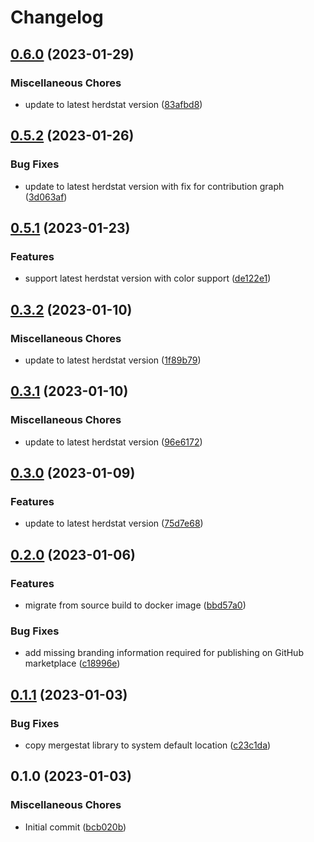 # Changelog

## [0.6.0](https://github.com/herdstat/herdstat-action/compare/v0.5.2...v0.6.0) (2023-01-29)


### Miscellaneous Chores

* update to latest herdstat version ([83afbd8](https://github.com/herdstat/herdstat-action/commit/83afbd8b03aeb98459546d794bf496df98a7c21d))

## [0.5.2](https://github.com/herdstat/herdstat-action/compare/v0.5.1...v0.5.2) (2023-01-26)


### Bug Fixes

* update to latest herdstat version with fix for contribution graph ([3d063af](https://github.com/herdstat/herdstat-action/commit/3d063af5ef7565b33db5ca067525817a3531814e))

## [0.5.1](https://github.com/herdstat/herdstat-action/compare/v0.3.2...v0.5.1) (2023-01-23)


### Features

* support latest herdstat version with color support ([de122e1](https://github.com/herdstat/herdstat-action/commit/de122e198f858b343db88c7f0f6f70ed0e6398db))

## [0.3.2](https://github.com/herdstat/herdstat-action/compare/v0.3.1...v0.3.2) (2023-01-10)


### Miscellaneous Chores

* update to latest herdstat version ([1f89b79](https://github.com/herdstat/herdstat-action/commit/1f89b79f10a7d2b1f385810adb11c67ee8e8616e))

## [0.3.1](https://github.com/herdstat/herdstat-action/compare/v0.3.0...v0.3.1) (2023-01-10)


### Miscellaneous Chores

* update to latest herdstat version ([96e6172](https://github.com/herdstat/herdstat-action/commit/96e61727c2e9ea6dceb6f454d1f61f56afedad50))

## [0.3.0](https://github.com/herdstat/herdstat-action/compare/v0.2.0...v0.3.0) (2023-01-09)


### Features

* update to latest herdstat version ([75d7e68](https://github.com/herdstat/herdstat-action/commit/75d7e68a4556d6c17615e72e70217df7534fea96))

## [0.2.0](https://github.com/herdstat/herdstat-action/compare/v0.1.1...v0.2.0) (2023-01-06)


### Features

* migrate from source build to docker image ([bbd57a0](https://github.com/herdstat/herdstat-action/commit/bbd57a007a6e1312c82f13739f8e96f7cd8c7f6d))


### Bug Fixes

* add missing branding information required for publishing on GitHub marketplace ([c18996e](https://github.com/herdstat/herdstat-action/commit/c18996eaab08285e0367667dee66be9dc0e7dbd2))

## [0.1.1](https://github.com/herdstat/herdstat-action/compare/v0.1.0...v0.1.1) (2023-01-03)


### Bug Fixes

* copy mergestat library to system default location ([c23c1da](https://github.com/herdstat/herdstat-action/commit/c23c1da441eed5c437807b70a62d35db06fb4392))

## 0.1.0 (2023-01-03)


### Miscellaneous Chores

* Initial commit ([bcb020b](https://github.com/herdstat/herdstat-action/commit/bcb020b871ee32f82526c7e9a012a47bce38ac39))
